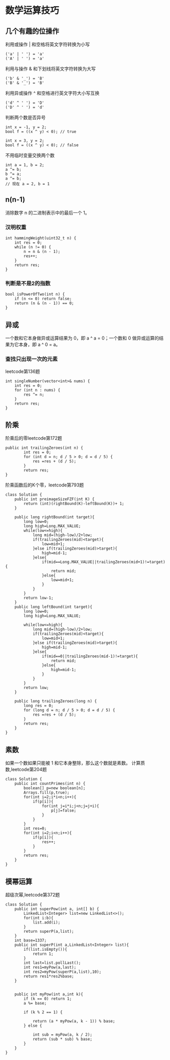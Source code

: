 # 数学运算技巧
## 几个有趣的位操作
利用或操作 | 和空格将英文字符转换为小写

	('a' | ' ') = 'a'
	('A' | ' ') = 'a'
利用与操作 & 和下划线将英文字符转换为大写

	('b' & '_') = 'B'
	('B' & '_') = 'B'
利用异或操作 ^ 和空格进行英文字符大小写互换

	('d' ^ ' ') = 'D'
	('D' ^ ' ') = 'd'

判断两个数是否异号

	int x = -1, y = 2;
	bool f = ((x ^ y) < 0); // true

	int x = 3, y = 2;
	bool f = ((x ^ y) < 0); // false

不用临时变量交换两个数

	int a = 1, b = 2;
	a ^= b;
	b ^= a;
	a ^= b;
	// 现在 a = 2, b = 1

## n(n-1)
消除数字 n 的二进制表示中的最后一个 1。

### 汉明权重

    int hammingWeight(uint32_t n) {
        int res = 0;
        while (n != 0) {
            n = n & (n - 1);
            res++;
        }
        return res;
    }

### 判断是不是2的指数

    bool isPowerOfTwo(int n) {
        if (n <= 0) return false;
        return (n & (n - 1)) == 0;
    }
    
    
## 异或
一个数和它本身做异或运算结果为 0，即 a ^ a = 0；一个数和 0 做异或运算的结果为它本身，即 a ^ 0 = a。

### 查找只出现一次的元素
leetcode第136题

    int singleNumber(vector<int>& nums) {
        int res = 0;
        for (int n : nums) {
            res ^= n;
        }
        return res;
    }
    
## 阶乘
阶乘后的零leetcode第172题

    public int trailingZeroes(int n) {
            int res = 0;
            for (int d = n; d / 5 > 0; d = d / 5) {
                res =res + (d / 5);
            }
            return res;
    }
 
阶乘函数后的K个零，leetcode第793题

	class Solution {
	    public int preimageSizeFZF(int K) {
	        return (int)(rightBound(K)-leftBound(K))+ 1;
	    }

	    public long rightBound(int target){
	        long low=0;
	        long high=Long.MAX_VALUE;
	        while(low<=high){
				long mid=(high-low)/2+low;
				if(trailingZeroes(mid)<target){
					low=mid+1;
				}else if(trailingZeroes(mid)>target){
					high=mid-1;
				}else{
					if(mid==Long.MAX_VALUE||trailingZeroes(mid+1)!=target){
						return mid;
					}else{
						low=mid+1;
					}
				}
			}
			return low-1;
	    }
	    public long leftBound(int target){
	        long low=0;
	        long high=Long.MAX_VALUE;
	    
			while(low<=high){
				long mid=(high-low)/2+low;
				if(trailingZeroes(mid)<target){
					low=mid+1;
				}else if(trailingZeroes(mid)>target){
					high=mid-1;
				}else{
					if(mid==0||trailingZeroes(mid-1)!=target){
						return mid;
					}else{
						high=mid-1;
					}
				}
			}
			return low;
	    }

	    public long trailingZeroes(long n) {
	        long res = 0;
	        for (long d = n; d / 5 > 0; d = d / 5) {
	            res =res + (d / 5);
	        }
	        return res;
	    }
	}
## 素数
如果一个数如果只能被 1 和它本身整除，那么这个数就是素数。
计算质数,leetcode第204题

    class Solution {
        public int countPrimes(int n) {
            boolean[] p=new boolean[n];
            Arrays.fill(p,true);
            for(int i=2;i*i<n;i++){
                if(p[i]){
                    for(int j=i*i;j<n;j=j+i){
                        p[j]=false;
                    }
                }
            }
            int res=0;
            for(int i=2;i<n;i++){
                if(p[i]){
                    res++;
                }
            }
            return res;
        }
    }
    
    
## 模幂运算
超级次幂,leetcode第372题

    class Solution {
        public int superPow(int a, int[] b) {
            LinkedList<Integer> list=new LinkedList<>();
            for(int i:b){
                list.add(i);
            }
            return superP(a,list);
        }
        int base=1337;
        public int superP(int a,LinkedList<Integer> list){
            if(list.isEmpty()){
                return 1;
            }
            int last=list.pollLast();
            int res1=myPow(a,last);
            int res2=myPow(superP(a,list),10);
            return res1*res2%base;
        }

        
        public int myPow(int a,int k){
            if (k == 0) return 1;
            a %= base;

            if (k % 2 == 1) {
          
                return (a * myPow(a, k - 1)) % base;
            } else {
               
                int sub = myPow(a, k / 2);
                return (sub * sub) % base;
            }
        }
    }